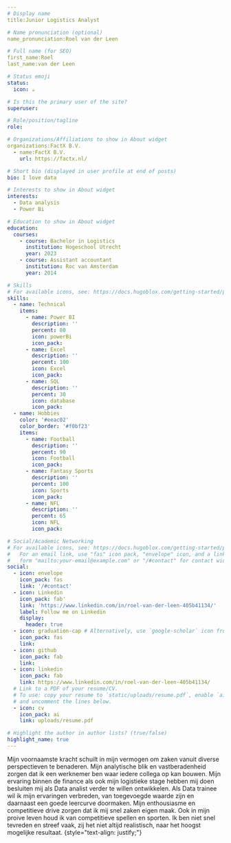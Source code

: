 ```yaml
---
# Display name
title:Junior Logistics Analyst

# Name pronunciation (optional)
name_pronunciation:Roel van der Leen

# Full name (for SEO)
first_name:Roel
last_name:van der Leen

# Status emoji
status:
  icon: ☕️

# Is this the primary user of the site?
superuser: 

# Role/position/tagline
role: 

# Organizations/Affiliations to show in About widget
organizations:FactX B.V.
  - name:FactX B.V.
    url: https://factx.nl/

# Short bio (displayed in user profile at end of posts)
bio: I love data 

# Interests to show in About widget
interests:
  - Data analysis
  - Power Bi

# Education to show in About widget
education:
  courses:
    - course: Bachelor in Logistics
      institution: Hogeschool Utrecht
      year: 2023
    - course: Assistant accountant
      institution: Roc van Amsterdam
      year: 2014

# Skills
# For available icons, see: https://docs.hugoblox.com/getting-started/page-builder/#icons
skills:
  - name: Technical
    items:
      - name: Power BI
        description: ''
        percent: 80
        icon: powerBi
        icon_pack: 
      - name: Excel
        description: ''
        percent: 100
        icon: Excel
        icon_pack: 
      - name: SQL
        description: ''
        percent: 30
        icon: database
        icon_pack: 
  - name: Hobbies
    color: '#eeac02'
    color_border: '#f0bf23'
    items:
      - name: Football
        description: ''
        percent: 90
        icon: Football
        icon_pack: 
      - name: Fantasy Sports
        description: ''
        percent: 100
        icon: Sports
        icon_pack: 
      - name: NFL
        description: ''
        percent: 65
        icon: NFL
        icon_pack:

# Social/Academic Networking
# For available icons, see: https://docs.hugoblox.com/getting-started/page-builder/#icons
#   For an email link, use "fas" icon pack, "envelope" icon, and a link in the
#   form "mailto:your-email@example.com" or "/#contact" for contact widget.
social:
  - icon: envelope
    icon_pack: fas
    link: '/#contact'
  - icon: Linkedin 
    icon_pack: fab'
    link: 'https://www.linkedin.com/in/roel-van-der-leen-405b41134/'
    label: Follow me on Linkedin
    display:
      header: true
  - icon: graduation-cap # Alternatively, use `google-scholar` icon from `ai` icon pack
    icon_pack: fas
    link: 
  - icon: github
    icon_pack: fab
    link: 
  - icon: linkedin
    icon_pack: fab
    link: https://www.linkedin.com/in/roel-van-der-leen-405b41134/
  # Link to a PDF of your resume/CV.
  # To use: copy your resume to `static/uploads/resume.pdf`, enable `ai` icons in `params.yaml`,
  # and uncomment the lines below.
  - icon: cv
    icon_pack: ai
    link: uploads/resume.pdf

# Highlight the author in author lists? (true/false)
highlight_name: true
---
```


Mijn voornaamste kracht schuilt in mijn vermogen om zaken vanuit diverse perspectieven te benaderen. Mijn
analytische blik en vastberadenheid zorgen dat ik een werknemer ben waar iedere collega op kan bouwen.
Mijn ervaring binnen de finance als ook mijn logistieke stage hebben mij doen besluiten mij als Data analist
verder te willen ontwikkelen. Als Data trainee wil ik mijn ervaringen verbreden, van toegevoegde waarde zijn en
daarnaast een goede leercurve doormaken. Mijn enthousiasme en competitieve drive zorgen dat ik mij snel
zaken eigen maak. Ook in mijn proive leven houd ik van competitieve spellen en sporten. Ik ben niet snel
tevreden en streef vaak, zij het niet altijd realistisch, naar het hoogst mogelijke resultaat.
{style="text-align: justify;"}

